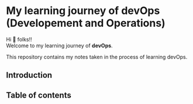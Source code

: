 # My learning journey of devOps (Developement and Operations)

Hi 🙋 folks!!  
Welcome to my learning journey of **devOps**.  

This repository contains my notes taken in the process of learning devOps.  

## Introduction

## Table of contents

## 
